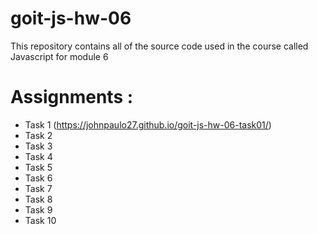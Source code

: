 # goit-js-hw-06

This repository contains all of the source code used in the course called Javascript for module 6

# Assignments :

* Task 1 (https://johnpaulo27.github.io/goit-js-hw-06-task01/)
* Task 2
* Task 3
* Task 4
* Task 5
* Task 6
* Task 7
* Task 8
* Task 9
* Task 10